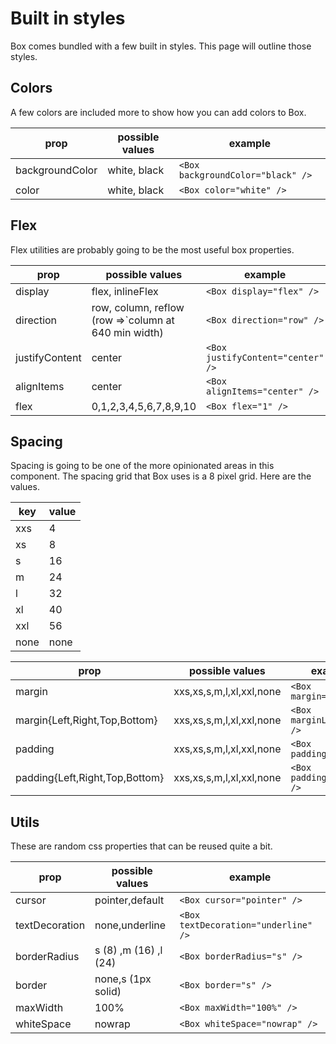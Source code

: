 # Built in styles

Box comes bundled with a few built in styles. This page will outline those styles.

## Colors

A few colors are included more to show how you can add colors to Box.

| prop            | possible values | example                           |
| --------------- | --------------- | --------------------------------- |
| backgroundColor | white, black    | `<Box backgroundColor="black" />` |
| color           | white, black    | `<Box color="white" />`           |

## Flex

Flex utilities are probably going to be the most useful box properties.

| prop           | possible values                                                                 | example                           |
| -------------- | ------------------------------------------------------------------------------- | --------------------------------- |
| display        | flex, inlineFlex                                                                | `<Box display="flex" />`          |
| direction      | row, column, reflow (row =>`column at 640 min width) |`<Box direction="row" />` |
| justifyContent | center                                                                          | `<Box justifyContent="center" />` |
| alignItems     | center                                                                          | `<Box alignItems="center" />`     |
| flex           | 0,1,2,3,4,5,6,7,8,9,10                                                          | `<Box flex="1" />`                |

## Spacing

Spacing is going to be one of the more opinionated areas in this component. The spacing grid that Box uses is a 8 pixel grid. Here are the values.

| key  | value |
| ---- | ----- |
| xxs  | 4     |
| xs   | 8     |
| s    | 16    |
| m    | 24    |
| l    | 32    |
| xl   | 40    |
| xxl  | 56    |
| none | none  |

| prop                           | possible values          | example                    |
| ------------------------------ | ------------------------ | -------------------------- |
| margin                         | xxs,xs,s,m,l,xl,xxl,none | `<Box margin="xxs" />`     |
| margin{Left,Right,Top,Bottom}  | xxs,xs,s,m,l,xl,xxl,none | `<Box marginLeft="l" />`   |
| padding                        | xxs,xs,s,m,l,xl,xxl,none | `<Box padding="xxl" />`    |
| padding{Left,Right,Top,Bottom} | xxs,xs,s,m,l,xl,xxl,none | `<Box paddingRight="s" />` |

## Utils

These are random css properties that can be reused quite a bit.

| prop           | possible values       | example                              |
| -------------- | --------------------- | ------------------------------------ |
| cursor         | pointer,default       | `<Box cursor="pointer" />`           |
| textDecoration | none,underline        | `<Box textDecoration="underline" />` |
| borderRadius   | s (8) ,m (16) ,l (24) | `<Box borderRadius="s" />`           |
| border         | none,s (1px solid)    | `<Box border="s" />`                 |
| maxWidth       | 100%                  | `<Box maxWidth="100%" />`            |
| whiteSpace     | nowrap                | `<Box whiteSpace="nowrap" />`        |
